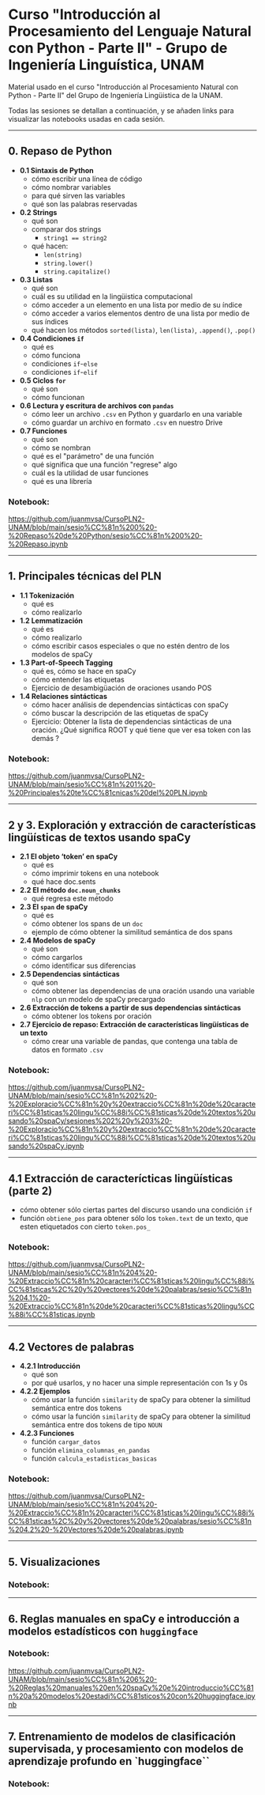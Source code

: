 # Curso "Introducción al Procesamiento del Lenguaje Natural con Python - Parte II" - Grupo de Ingeniería Linguística, UNAM
Material usado en el curso "Introducción al Procesamiento Natural con Python - Parte II" del Grupo de Ingeniería Lingüistica de la UNAM.

Todas las sesiones se detallan a continuación, y se añaden links para visualizar las notebooks usadas en cada sesión.

---

## 0. Repaso de Python
* **0.1 Sintaxis de Python**
  - cómo escribir una línea de código
  - cómo nombrar variables
  - para qué sirven las variables
  - qué son las palabras reservadas
* **0.2 Strings**
  - qué son
  - comparar dos strings
    - `string1 == string2`
  - qué hacen:
    - `len(string)`
    - `string.lower()`
    - `string.capitalize()`
*  **0.3 Listas**
    - qué son
    - cuál es su utilidad en la lingüistica computacional
    - cómo acceder a un elemento en una lista por medio de su índice
    - cómo acceder a varios elementos dentro de una lista por medio de sus índices
    - qué hacen los métodos `sorted(lista)`, `len(lista)`, `.append()`, `.pop()`
* **0.4 Condiciones `if`**
  - qué es
  - cómo funciona
  - condiciones `if`-`else`
  - condiciones `if`-`elif`
* **0.5 Ciclos `for`**
  - qué son
  - cómo funcionan
* **0.6 Lectura y escritura de archivos con `pandas`**
  - cómo leer un archivo `.csv` en Python y guardarlo en una variable
  - cómo guardar un archivo en formato `.csv` en nuestro Drive
* **0.7 Funciones**
  - qué son
  - cómo se nombran
  - qué es el "parámetro" de una función
  - qué significa que una función "regrese" algo
  - cuál es la utilidad de usar funciones
  - qué es una librería 

### Notebook:

https://github.com/juanmvsa/CursoPLN2-UNAM/blob/main/sesio%CC%81n%200%20-%20Repaso%20de%20Python/sesio%CC%81n%200%20-%20Repaso.ipynb

---

## 1. Principales técnicas del PLN
* **1.1 Tokenización** 
  - qué es
  - cómo realizarlo
* **1.2  Lemmatización** 
  - qué es
  - cómo realizarlo
  - cómo escribir casos especiales o que no estén dentro de los modelos de spaCy
* **1.3  Part-of-Speech Tagging**
  - qué es, cómo se hace en spaCy
  - cómo entender las etiquetas
  - Ejercicio de desambigüación de oraciones usando POS
* **1.4  Relaciones sintácticas**
  - cómo hacer análisis de dependencias sintácticas con spaCy
  - cómo buscar la descripción de las etiquetas de spaCy
  - Ejercicio: Obtener la lista de dependencias sintácticas de una oración. ¿Qué significa ROOT y qué tiene que ver esa token con las demás ?

### Notebook:

https://github.com/juanmvsa/CursoPLN2-UNAM/blob/main/sesio%CC%81n%201%20-%20Principales%20te%CC%81cnicas%20del%20PLN.ipynb

---

## 2 y 3. Exploración y extracción de características lingüísticas de textos usando spaCy
* **2.1 El objeto ‘token’ en spaCy**
  - qué es
  - cómo imprimir tokens en una notebook 
  - qué hace doc.sents
* **2.2 El método `doc.noun_chunks`**
  - qué regresa este método
* **2.3 El `span` de spaCy**
  - qué es
  - cómo obtener los spans de un `doc`
  - ejemplo de cómo obtener la similitud semántica de dos spans
* **2.4 Modelos de spaCy**
  - qué son
  - cómo cargarlos
  - cómo identificar sus diferencias
* **2.5 Dependencias sintácticas**
  - qué son
  - cómo obtener las dependencias de una oración usando una variable `nlp` con un modelo de spaCy precargado
* **2.6 Extracción de tokens a partir de sus dependencias sintácticas**
  - cómo obtener los tokens por oración
* **2.7 Ejercicio de repaso: Extracción de características lingüísticas de un texto**
  - cómo crear una variable de pandas, que contenga una tabla de datos en formato `.csv`

### Notebook:

https://github.com/juanmvsa/CursoPLN2-UNAM/blob/main/sesio%CC%81n%202%20-%20Exploracio%CC%81n%20y%20extraccio%CC%81n%20de%20caracteri%CC%81sticas%20lingu%CC%88i%CC%81sticas%20de%20textos%20usando%20spaCy/sesiones%202%20y%203%20-%20Exploracio%CC%81n%20y%20extraccio%CC%81n%20de%20caracteri%CC%81sticas%20lingu%CC%88i%CC%81sticas%20de%20textos%20usando%20spaCy.ipynb

---

## 4.1 Extracción de caracterícticas lingüísticas (parte 2)
  - cómo obtener sólo ciertas partes del discurso usando una condición `if`
  - función `obtiene_pos` para obtener sólo los `token.text` de un texto, que esten etiquetados con cierto `token.pos_`

### Notebook:

https://github.com/juanmvsa/CursoPLN2-UNAM/blob/main/sesio%CC%81n%204%20-%20Extraccio%CC%81n%20caracteri%CC%81sticas%20lingu%CC%88i%CC%81sticas%2C%20y%20vectores%20de%20palabras/sesio%CC%81n%204.1%20-%20Extraccio%CC%81n%20de%20caracteri%CC%81sticas%20lingu%CC%88i%CC%81sticas.ipynb

---

## 4.2 Vectores de palabras
* **4.2.1 Introducción**
  - qué son
  - por qué usarlos, y no hacer una simple representación con 1s y 0s
* **4.2.2 Ejemplos**
  - cómo usar la función `similarity` de spaCy para obtener la similitud semántica entre dos tokens
  - cómo usar la función `similarity` de spaCy para obtener la similitud semántica entre dos tokens de tipo `NOUN`
* **4.2.3 Funciones**
  - función `cargar_datos`
  - función `elimina_columnas_en_pandas`
  - función `calcula_estadisticas_basicas`

### Notebook:

https://github.com/juanmvsa/CursoPLN2-UNAM/blob/main/sesio%CC%81n%204%20-%20Extraccio%CC%81n%20caracteri%CC%81sticas%20lingu%CC%88i%CC%81sticas%2C%20y%20vectores%20de%20palabras/sesio%CC%81n%204.2%20-%20Vectores%20de%20palabras.ipynb

---

## 5. Visualizaciones


### Notebook:

---

## 6. Reglas manuales en spaCy e introducción a modelos estadísticos con `huggingface`


### Notebook:

https://github.com/juanmvsa/CursoPLN2-UNAM/blob/main/sesio%CC%81n%206%20-%20Reglas%20manuales%20en%20spaCy%20e%20introduccio%CC%81n%20a%20modelos%20estadi%CC%81sticos%20con%20huggingface.ipynb

---

## 7. Entrenamiento de modelos de clasificación supervisada, y procesamiento con modelos de aprendizaje profundo en `huggingface``


### Notebook:


